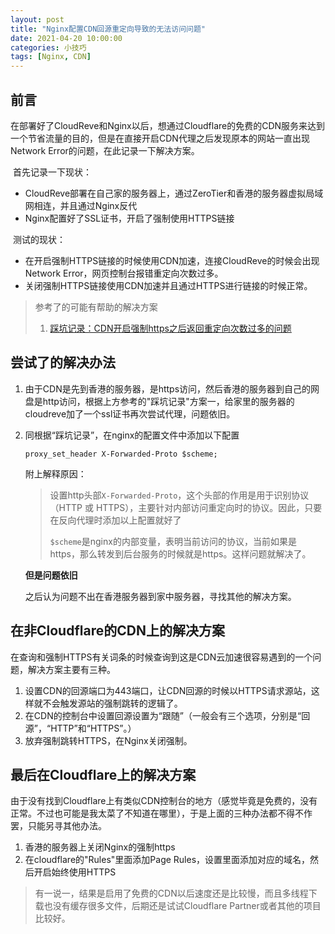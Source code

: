 ```yaml
---
layout: post
title: "Nginx配置CDN回源重定向导致的无法访问问题"
date: 2021-04-20 10:00:00
categories: 小技巧 
tags: [Nginx, CDN]
---
```


## 前言

​    在部署好了CloudReve和Nginx以后，想通过Cloudflare的免费的CDN服务来达到一个节省流量的目的，但是在直接开启CDN代理之后发现原本的网站一直出现Network Error的问题，在此记录一下解决方案。

​    首先记录一下现状：

* CloudReve部署在自己家的服务器上，通过ZeroTier和香港的服务器虚拟局域网相连，并且通过Nginx反代
* Nginx配置好了SSL证书，开启了强制使用HTTPS链接

​    测试的现状：

* 在开启强制HTTPS链接的时候使用CDN加速，连接CloudReve的时候会出现Network Error，网页控制台报错重定向次数过多。
* 关闭强制HTTPS链接使用CDN加速并且通过HTTPS进行链接的时候正常。

> 参考了的可能有帮助的解决方案
>
> 1. [踩坑记录：CDN开启强制https之后返回重定向次数过多的问题](https://www.dyxmq.cn/uncategorized/踩坑记录：cdn开启强制https之后返回重定向次数过多的.html)

## 尝试了的解决办法

1. 由于CDN是先到香港的服务器，是https访问，然后香港的服务器到自己的网盘是http访问，根据上方参考的"踩坑记录"方案一，给家里的服务器的cloudreve加了一个ssl证书再次尝试代理，问题依旧。

2. 同根据“踩坑记录”，在nginx的配置文件中添加以下配置

   `proxy_set_header X-Forwarded-Proto $scheme;`

   附上解释原因：

   > 设置http头部`X-Forwarded-Proto`，这个头部的作用是用于识别协议（HTTP 或 HTTPS），主要针对内部访问重定向时的协议。因此，只要在反向代理时添加以上配置就好了
   >
   > `$scheme`是nginx的内部变量，表明当前访问的协议，当前如果是https，那么转发到后台服务的时候就是https。这样问题就解决了。

   **但是问题依旧**

   之后认为问题不出在香港服务器到家中服务器，寻找其他的解决方案。

## 在非Cloudflare的CDN上的解决方案

​    在查询和强制HTTPS有关词条的时候查询到这是CDN云加速很容易遇到的一个问题，解决方案主要有三种。

1. 设置CDN的回源端口为443端口，让CDN回源的时候以HTTPS请求源站，这样就不会触发源站的强制跳转的逻辑了。
2. 在CDN的控制台中设置回源设置为“跟随”（一般会有三个选项，分别是“回源”，“HTTP”和“HTTPS”。）
3. 放弃强制跳转HTTPS，在Nginx关闭强制。

## 最后在Cloudflare上的解决方案

​    由于没有找到Cloudflare上有类似CDN控制台的地方（感觉毕竟是免费的，没有正常。不过也可能是我太菜了不知道在哪里），于是上面的三种办法都不得不作罢，只能另寻其他办法。

1. 香港的服务器上关闭Nginx的强制https
2. 在cloudflare的"Rules"里面添加Page Rules，设置里面添加对应的域名，然后开启始终使用HTTPS

> 有一说一，结果是启用了免费的CDN以后速度还是比较慢，而且多线程下载也没有缓存很多文件，后期还是试试Cloudflare Partner或者其他的项目比较好。

